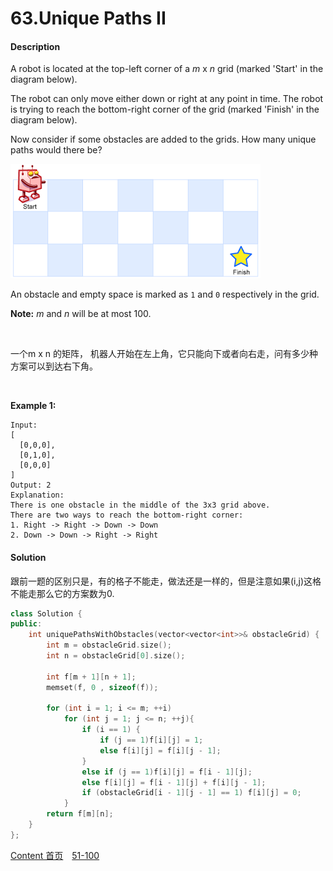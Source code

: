 # 63.Unique Paths II

#### Description

A robot is located at the top-left corner of a *m* x *n* grid (marked 'Start' in the diagram below).

The robot can only move either down or right at any point in time. The robot is trying to reach the bottom-right corner of the grid (marked 'Finish' in the diagram below).

Now consider if some obstacles are added to the grids. How many unique paths would there be?

![1](img/62.png)

An obstacle and empty space is marked as `1` and `0` respectively in the grid.

**Note:** *m* and *n* will be at most 100.

<br>

一个m x n 的矩阵， 机器人开始在左上角，它只能向下或者向右走，问有多少种方案可以到达右下角。 

<br>

**Example 1:**

```
Input:
[
  [0,0,0],
  [0,1,0],
  [0,0,0]
]
Output: 2
Explanation:
There is one obstacle in the middle of the 3x3 grid above.
There are two ways to reach the bottom-right corner:
1. Right -> Right -> Down -> Down
2. Down -> Down -> Right -> Right
```



#### Solution

跟前一题的区别只是，有的格子不能走，做法还是一样的，但是注意如果(i,j)这格不能走那么它的方案数为0.

```c++
class Solution {
public:
    int uniquePathsWithObstacles(vector<vector<int>>& obstacleGrid) {
        int m = obstacleGrid.size();
        int n = obstacleGrid[0].size();
        
        int f[m + 1][n + 1];
        memset(f, 0 , sizeof(f));
        
        for (int i = 1; i <= m; ++i)
            for (int j = 1; j <= n; ++j){
                if (i == 1) {
                    if (j == 1)f[i][j] = 1;
                    else f[i][j] = f[i][j - 1];
                }
                else if (j == 1)f[i][j] = f[i - 1][j];
                else f[i][j] = f[i - 1][j] + f[i][j - 1];
                if (obstacleGrid[i - 1][j - 1] == 1) f[i][j] = 0;
            }
        return f[m][n];
    }
};
```



[Content   首页](../README.md)&emsp;[51-100](../51-100.md)

